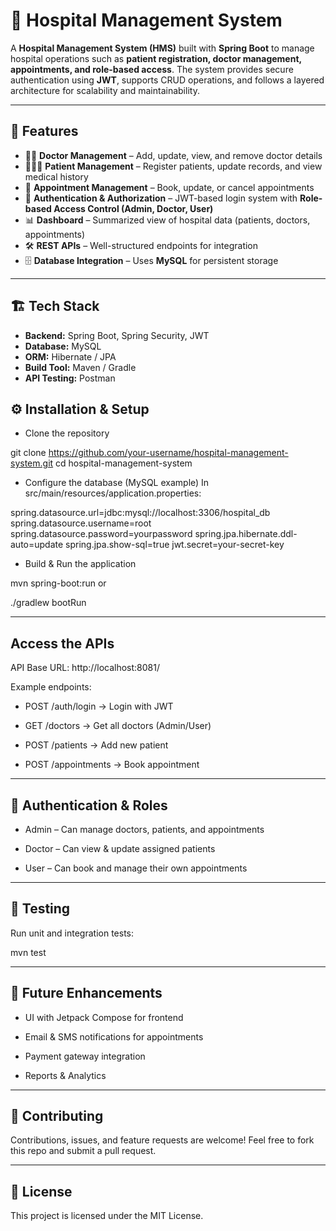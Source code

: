 # 🏥 Hospital Management System

A **Hospital Management System (HMS)** built with **Spring Boot** to manage hospital operations such as **patient registration, doctor management, appointments, and role-based access**. The system provides secure authentication using **JWT**, supports CRUD operations, and follows a layered architecture for scalability and maintainability.  

---

## 🚀 Features

- 👨‍⚕️ **Doctor Management** – Add, update, view, and remove doctor details  
- 🧑‍🤝‍🧑 **Patient Management** – Register patients, update records, and view medical history  
- 📅 **Appointment Management** – Book, update, or cancel appointments  
- 🔑 **Authentication & Authorization** – JWT-based login system with **Role-based Access Control (Admin, Doctor, User)**  
- 📊 **Dashboard** – Summarized view of hospital data (patients, doctors, appointments)  
- 🛠️ **REST APIs** – Well-structured endpoints for integration  
- 🗄️ **Database Integration** – Uses **MySQL** for persistent storage  

---

## 🏗️ Tech Stack

- **Backend:** Spring Boot, Spring Security, JWT  
- **Database:** MySQL
- **ORM:** Hibernate / JPA  
- **Build Tool:** Maven / Gradle  
- **API Testing:** Postman  
  
## ⚙️ Installation & Setup

- Clone the repository

git clone https://github.com/your-username/hospital-management-system.git
cd hospital-management-system


- Configure the database (MySQL example)
In src/main/resources/application.properties:

spring.datasource.url=jdbc:mysql://localhost:3306/hospital_db
spring.datasource.username=root
spring.datasource.password=yourpassword
spring.jpa.hibernate.ddl-auto=update
spring.jpa.show-sql=true
jwt.secret=your-secret-key


- Build & Run the application

mvn spring-boot:run
or

./gradlew bootRun

---
## Access the APIs

API Base URL: http://localhost:8081/

Example endpoints:

- POST /auth/login → Login with JWT

- GET /doctors → Get all doctors (Admin/User)

- POST /patients → Add new patient

- POST /appointments → Book appointment

---
## 🔑 Authentication & Roles

- Admin – Can manage doctors, patients, and appointments

- Doctor – Can view & update assigned patients

- User – Can book and manage their own appointments

---
## 🧪 Testing

Run unit and integration tests:

mvn test

---
## 📌 Future Enhancements

- UI with Jetpack Compose for frontend

- Email & SMS notifications for appointments

- Payment gateway integration

- Reports & Analytics

---
## 🤝 Contributing

Contributions, issues, and feature requests are welcome!
Feel free to fork this repo and submit a pull request.

---
## 📄 License

This project is licensed under the MIT License.
